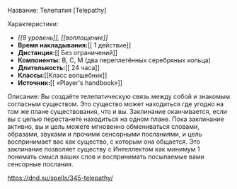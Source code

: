 Название: Телепатия \[Telepathy] 

Характеристики:
- *[[8 уровень]], [[воплощение]]*
- **Время накладывания:**[[ 1 действие]]
- **Дистанция:**[[ Без ограничений]]
- **Компоненты:** В, С, М (два переплетённых серебряных кольца)
- **Длительность:**[[ 24 часа]]
- **Классы:**[[Класс  волшебник]]
- **Источник:**[[ «Player's handbook»]]

Описание:
Вы создаёте телепатическую связь между собой и знакомым согласным существом. Это существо может находиться где угодно на том же плане существования, что и вы. Заклинание оканчивается, если вы с целью перестанете находиться на одном плане.
Пока заклинание активно, вы и цель можете мгновенно обмениваться словами, образами, звуками и прочими сенсорными посланиями, и цель воспринимает вас как существо, с которым она общается. Это заклинание позволяет существу с Интеллектом как минимум 1 понимать смысл ваших слов и воспринимать посылаемые вами сенсорные послания.

https://dnd.su/spells/345-telepathy/